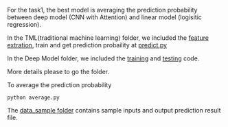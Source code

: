 For the task1, the best model is averaging the prediction probability between deep model (CNN with Attention) and linear model (logisitic regression).

In the TML(traditional machine learning) folder, we included the [feature extration](https://github.com/sifei/2nd-Social-Media-Mining-for-Health-Applications-Shared-Task-at-AMIA-2017/blob/master/task1/Linear_model/build_feature.py), train and get prediction probaility at [predict.py](https://github.com/sifei/2nd-Social-Media-Mining-for-Health-Applications-Shared-Task-at-AMIA-2017/blob/master/task1/Linear_model/predict.py)

In the Deep Model folder, we included the [training](https://github.com/sifei/2nd-Social-Media-Mining-for-Health-Applications-Shared-Task-at-AMIA-2017/blob/master/task1/Deep%20Model/train.py) and [testing](https://github.com/sifei/2nd-Social-Media-Mining-for-Health-Applications-Shared-Task-at-AMIA-2017/blob/master/task1/Deep%20Model/test.py) code.

More details please to go the folder.

To average the prediction probability
```
python average.py
```

The [data_sample folder](https://github.com/sifei/2nd-Social-Media-Mining-for-Health-Applications-Shared-Task-at-AMIA-2017/tree/master/task1/data_sample) contains sample inputs and output prediction result file.
